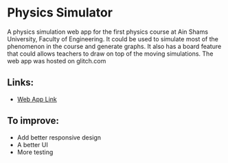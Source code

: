 # Physics Simulator
A physics simulation web app for the first physics course at Ain Shams University, Faculty of Engineering. It could be used to simulate most of the phenomenon in the course and generate graphs. It also has a board feature that could allows teachers to draw on top of the moving simulations. The web app was hosted on glitch.com

## Links:
* [Web App Link](https://smooth-grade.glitch.me/)

## To improve:
* Add better responsive design
* A better UI
* More testing
